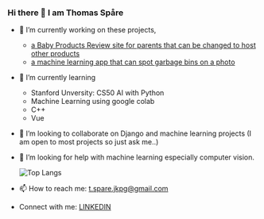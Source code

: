 ### Hi there 👋 I am Thomas Spåre

- 🔭 I’m currently working on these projects,
    -  [a Baby Products Review site for parents that can be changed to host other products](https://github.com/ThomasSpare/BabyGear)
    -  [a machine learning app that can spot garbage bins on a photo](https://github.com/ThomasSpare/Garbage_bin_scanner/tree/main)
      
- 🌱 I’m currently learning
    - Stanford Unversity: CS50 AI with       Python
    - Machine Learning using google          colab
    - C++
    - Vue
       
- 👯 I’m looking to collaborate on Django and machine learning projects
  (I am open to most projects so just ask me..)
- 🤔 I’m looking for help with machine learning especially computer vision.

  ![Top Langs](https://github-readme-stats.vercel.app/api/top-langs/?username=ThomasSpare&theme=tokyonight)
   
- 📫 How to reach me: t.spare.jkpg@gmail.com
- Connect with me:  [LINKEDIN](https://www.linkedin.com/in/thomas-sp%C3%A5re-93b748133/?originalSubdomain=se)

